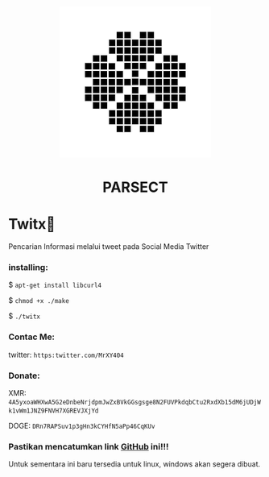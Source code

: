 <p align="center">
  <img src="https://raw.githubusercontent.com/DwiWardana/PXploit/master/parsect-logo/2019-07.v1-parsect-logo-black-mini.png"/>
</p>
<h1 align="center">
  PARSECT
</h1>

# Twitx
Pencarian Informasi melalui tweet pada Social Media Twitter

### installing:
$ `apt-get install libcurl4`

$ `chmod +x ./make`

$ `./twitx`

### Contac Me:

twitter: `https:twitter.com/MrXY404`

### Donate:
XMR: `4A5yxoaWHXwA5G2eDnbeNrjdpmJwZxBVkGGsgsge8N2FUVPkdqbCtu2RxdXb15dM6jUDjWk1vWm1JNZ9FNVH7XGREVJXjYd`

DOGE: `DRn7RAPSuv1p3gHn3kCYHfN5aPp46CqKUv`

### Pastikan mencatumkan link [GitHub](https://github.com/DwiWardana/C-) ini!!!
Untuk sementara ini baru tersedia untuk linux, windows akan segera dibuat.
